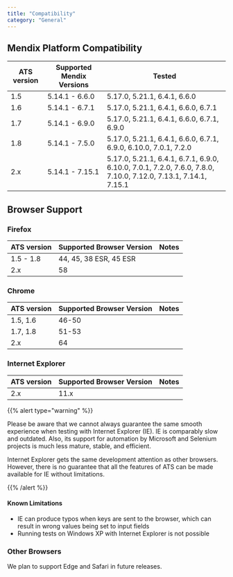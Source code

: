 ```yaml
---
title: "Compatibility"
category: "General"
---
```


## Mendix Platform Compatibility

| ATS version | Supported Mendix Versions | Tested |
| --- | --- | --- |
| 1.5 | 5.14.1 - 6.6.0 | 5.17.0, 5.21.1, 6.4.1, 6.6.0 |
| 1.6 | 5.14.1 - 6.7.1 | 5.17.0, 5.21.1, 6.4.1, 6.6.0, 6.7.1 |
| 1.7 | 5.14.1 - 6.9.0 | 5.17.0, 5.21.1, 6.4.1, 6.6.0, 6.7.1, 6.9.0 |
| 1.8 | 5.14.1 - 7.5.0 | 5.17.0, 5.21.1, 6.4.1, 6.6.0, 6.7.1, 6.9.0, 6.10.0, 7.0.1, 7.2.0 |
| 2.x | 5.14.1 - 7.15.1 | 5.17.0, 5.21.1, 6.4.1, 6.7.1, 6.9.0, 6.10.0, 7.0.1, 7.2.0, 7.6.0, 7.8.0, 7.10.0, 7.12.0, 7.13.1, 7.14.1, 7.15.1 |

## Browser Support

### Firefox

| ATS version | Supported Browser Version | Notes |
| --- | --- | --- |
| 1.5 - 1.8 | 44, 45, 38 ESR, 45 ESR |  |
| 2.x | 58 |  |

### Chrome

| ATS version | Supported Browser Version | Notes |
| --- | --- | --- |
| 1.5, 1.6 | 46-50 |  |
| 1.7, 1.8 | 51-53 |   |
| 2.x | 64 |  |

### Internet Explorer

| ATS version | Supported Browser Version | Notes |
| ----------- | ------------------------- | ----- |
| 2.x         | 11.x                      |       |

{{% alert type="warning" %}}

Please be aware that we cannot always guarantee the same smooth experience when testing with Internet Explorer (IE). IE is comparably slow and outdated. Also, its support for automation by Microsoft and Selenium projects is much less mature, stable, and efficient.

Internet Explorer gets the same development attention as other browsers. However, there is no guarantee that all the features of ATS can be made available for IE without limitations.

{{% /alert %}}

#### Known Limitations

* IE can produce typos when keys are sent to the browser, which can result in wrong values being set to input fields
* Running tests on Windows XP with Internet Explorer is not possible

### Other Browsers

We plan to support Edge and Safari in future releases.
